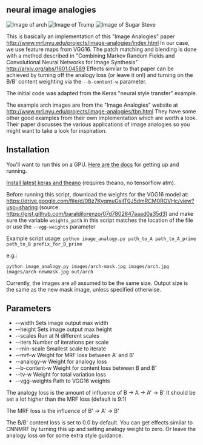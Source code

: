 neural image analogies
----------------------
![Image of arch](https://raw.githubusercontent.com/awentzonline/image-analogies/master/images/image-analogy-explanation.jpg)
![Image of Trump](https://raw.githubusercontent.com/awentzonline/image-analogies/master/images/trump-image-analogy.jpg)
![Image of Sugar Steve](https://raw.githubusercontent.com/awentzonline/image-analogies/master/images/sugarskull-analogy.jpg)

This is basically an implementation of this "Image Analogies" paper http://www.mrl.nyu.edu/projects/image-analogies/index.html In our case, we use feature maps from VGG16. The patch matching and blending is done with a method described in "Combining Markov Random Fields and Convolutional Neural Networks for Image Synthesis" http://arxiv.org/abs/1601.04589  Effects similar to that paper can be achieved by
turning off the analogy loss (or leave it on!) and turning on the B/B' content weighting
via the `--b-content-w` parameter.

The initial code was adapted from the Keras "neural style transfer" example.

The example arch images are from the "Image Analogies" website at http://www.mrl.nyu.edu/projects/image-analogies/tbn.html
They have some other good examples from their own implementation which
are worth a look. Their paper discusses the various applications of image
analogies so you might want to take a look for inspiration.

Installation
------------
You'll want to run this on a GPU. [Here are the docs](http://deeplearning.net/software/theano/tutorial/using_gpu.html) for getting
up and running.

[Install latest keras and theano](http://keras.io/#installation) (requires theano, no tensorflow atm).

Before running this script, download the weights for the VGG16 model at:
https://drive.google.com/file/d/0Bz7KyqmuGsilT0J5dmRCM0ROVHc/view?usp=sharing
(source: https://gist.github.com/baraldilorenzo/07d7802847aaad0a35d3)
and make sure the variable `weights_path` in this script matches the location of the file or use the `--vgg-weights` parameter

Example script usage:
`python image_analogy.py path_to_A path_to_A_prime path_to_B prefix_for_B_prime`

e.g.:

`python image_analogy.py images/arch-mask.jpg images/arch.jpg images/arch-newmask.jpg out/arch`

Currently, the images are all assumed to be the same size. Output size is the same
as the new mask image, unless specified otherwise.

Parameters
----------

 * --width Sets image output max width
 * --height Sets image output max height
 * --scales Run at N different scales
 * --iters Number of iterations per scale
 * --min-scale Smallest scale to iterate
 * --mrf-w Weight for MRF loss between A' and B'
 * --analogy-w Weight for analogy loss
 * --b-content-w Weight for content loss between B and B'
 * --tv-w Weight for total variation loss
 * --vgg-weights Path to VGG16 weights

The analogy loss is the amount of influence of B -> A -> A' -> B'
It should be set a lot higher than the MRF loss (default is 9:1)

The MRF loss is the influence of B' -> A' -> B'

The B/B' content loss is set to 0.0 by default. You can get effects similar
to CNNMRF by turning this up and setting analogy weight to zero. Or leave the
analogy loss on for some extra style guidance.
